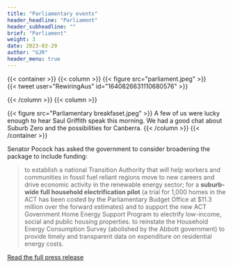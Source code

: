 ```yaml
---
title: "Parliamentary events"
header_headline: "Parliament"
header_subheadline: ""
brief: "Parliament"
weight: 3  
date: 2023-03-29
author: "GJR" 
header_menu: true
---  
```




 {{< container >}}
{{< column >}}
{{< figure src="parliament.jpeg"   >}}  
 {{< tweet user="RewiringAus" id="1640826631110680576" >}}
 
{{< /column >}}
{{< column >}}


{{< figure src="Parliamentary breakfaset.jpeg"   >}}
A few of us were lucky enough to hear Saul Griffith speak this morning. We had a good chat about Suburb Zero and the possibilities for Canberra.
{{< /column >}}
{{< /container >}}
  
 Senator Pocock has asked the government to consider broadening the package to include funding:

>to establish a national Transition Authority that will help workers and communities in fossil fuel reliant regions move to new careers and drive economic activity in the renewable energy sector;
for a **suburb-wide full household electrification pilot** (a trial for 1,000 homes in the ACT has been costed by the Parliamentary Budget Office at $11.3 million over the forward estimates) and to support the new ACT Government Home Energy Support Program to electrify low-income, social and public housing properties.
to reinstate the Household Energy Consumption Survey (abolished by the Abbott government) to provide timely and transparent data on expenditure on residential energy costs.

[Read the full press release](https://www.davidpocock.com.au/statement_on_energy_price_relief_plan)

